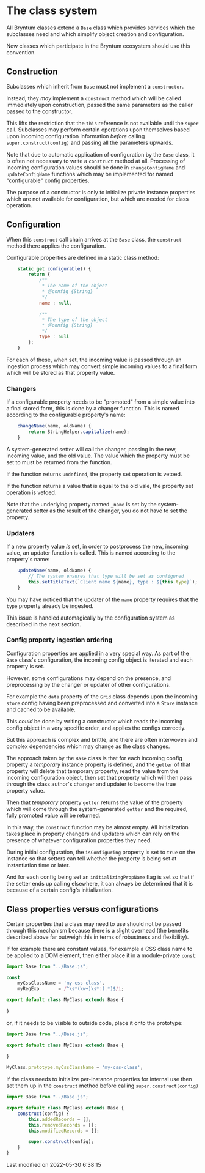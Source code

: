 # The class system

All Bryntum classes extend a `Base` class which provides services which the subclasses need and which simplify object
creation and configuration.

New classes which participate in the Bryntum ecosystem should use this convention.

## Construction

Subclasses which inherit from `Base` must not implement a `constructor`.

Instead, they _may_ implement a `construct` method which will be called immediately upon construction, passed the same
parameters as the caller passed to the constructor.

This lifts the restriction that the `this` reference is not available until the `super` call. Subclasses may perform
certain operations upon themselves based upon incoming configuration information *before*
calling `super.construct(config)` and passing all the parameters upwards.

Note that due to automatic application of configuration by the `Base` class, it is often not necessary to write
a `construct` method at all. Processing of incoming configuration values should be done in `changeConfigName`
and `updateConfigName` functions which may be implemented for named "configurable" config properties.

The purpose of a constructor is only to initialize private instance properties which are not available for
configuration, but which are needed for class operation.

## Configuration

When this `construct` call chain arrives at the `Base` class, the `construct` method there applies the configuration.

Configurable properties are defined in a static class method:

```javascript
    static get configurable() {
        return {
            /**
             * The name of the object
             * ＠config {String}
             */
            name : null,

            /**
             * The type of the object
             * ＠config {String}
             */
            type : null
        };
    }
```

For each of these, when set, the incoming value is passed through an ingestion process which may convert simple
incoming values to a final form which will be stored as that property value.

### Changers

If a configurable property needs to be "promoted" from a simple value into a final stored form, this is done by a
changer function. This is named according to the configurable property's name:

```javascript
    changeName(name, oldName) {
        return StringHelper.capitalize(name);
    }
```

A system-generated setter will call the changer, passing in the new, incoming value, and the old value. The value
which the property must be set to must be returned from the function.

If the function returns `undefined`, the property set operation is vetoed.

If the function returns a value that is equal to the old vale, the property set operation is vetoed.

Note that the underlying property named `_name` is set by the system-generated setter as the result of the changer,
you do not have to set the property.

### Updaters

If a new property value *is* set, in order to postprocess the new, incoming value, an updater function is called.
This is named according to the property's name:

```javascript
    updateName(name, oldName) {
        // The system ensures that type will be set as configured
        this.setTitleText(`Client name ${name}, type : ${this.type}`);
    }
```

You may have noticed that the updater of the `name` property requires that the `type` property already be ingested.

This issue is handled automagically by the configuration system as described in the next section.

### Config property ingestion ordering

Configuration properties are applied in a very special way. As part of the `Base` class's configuration, the incoming
config object is iterated and each property is set.

However, some configurations may depend on the presence, and preprocessing by the changer or updater of other configurations.

For example the `data` property of the `Grid` class depends upon the incoming `store` config having been
preprocessed and converted into a `Store` instance and cached to be available.

This *could* be done by writing a constructor which reads the incoming config object in a very specific order, and
applies the configs correctly.

But this approach is complex and brittle, and there are often interwoven and complex dependencies which may change as
the class changes.

The approach taken by the `Base` class is that for each incoming config property a *temporary* instance property is
defined, and the `getter` of that property will delete that temporary property, read the value from the incoming
configuration object, then set that property which will then pass through the class author's changer and updater
to become the true property value.

Then that *temporary* property `getter` returns the value of the property which will come through the system-generated
`getter` and the required, fully promoted value will be returned.

In this way, the `construct` function may be almost empty. All initialization takes place in property changers and
updaters which can rely on the presence of whatever configuration properties they need.

During initial configuration, the `isConfiguring` property is set to `true` on the instance so that setters can tell
whether the property is being set at instantiation time or later.

And for each config being set an `initializingPropName` flag is set so that if the setter ends up calling elsewhere, it
can always be determined that it is because of a certain config's initialization.

## Class properties versus configurations

Certain properties that a class may need to use should not be passed through this mechanism because there is a slight
overhead (the benefits described above far outweigh this in terms of robustness and flexibility).

If for example there are constant values, for example a CSS class name to be applied to a DOM element, then either
place it in a module-private `const`:

```javascript
import Base from "../Base.js";

const
    myCssClassName = 'my-css-class',
    myRegExp       = /^\s*(\w+)\s*:(.*)$/i;

export default class MyClass extends Base {
    
}
```

or, if it needs to be visible to outside code, place it onto the prototype:

```javascript
import Base from "../Base.js";

export default class MyClass extends Base {
    
}

MyClass.prototype.myCssClassName = 'my-css-class';
```

If the class needs to initialize per-instance properties for internal use then set them up in the `construct` method
before calling `super.construct(config)`

```javascript
import Base from "../Base.js";

export default class MyClass extends Base {
    construct(config) {
        this.addedRecords = [];
        this.removedRecords = [];
        this.modifiedRecords = [];

        super.construct(config);
    }
}
```


<p class="last-modified">Last modified on 2022-05-30 6:38:15</p>